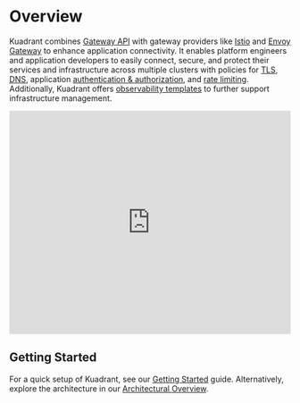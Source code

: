 # Overview

Kuadrant combines [Gateway API](https://gateway-api.sigs.k8s.io/) with gateway providers like [Istio](https://istio.io/latest/docs/tasks/traffic-management/ingress/gateway-api/) and [Envoy Gateway](https://gateway.envoyproxy.io/) to enhance application connectivity. It enables platform engineers and application developers to easily connect, secure, and protect their services and infrastructure across multiple clusters with policies for [TLS](kuadrant-operator/doc/overviews/tls.md), [DNS](kuadrant-operator/doc/reference/dnspolicy.md), application [authentication & authorization](kuadrant-operator/doc/overviews/auth.md), and [rate limiting](kuadrant-operator/doc/overviews/rate-limiting.md). Additionally, Kuadrant offers [observability templates](kuadrant-operator/doc/observability/examples.md) to further support infrastructure management.

<iframe width="100%" height="400" src="https://www.youtube.com/embed/euWAMvQojP4" title="YouTube video player" frameborder="0" allow="accelerometer; autoplay; clipboard-write; encrypted-media; gyroscope; picture-in-picture; web-share" allowfullscreen></iframe>

## Getting Started

For a quick setup of Kuadrant, see our [Getting Started](getting-started.md) guide.
Alternatively, explore the architecture in our [Architectural Overview](architecture/docs/design/architectural-overview-v1.md).
